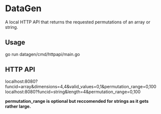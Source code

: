 # DataGen

A local HTTP API that returns the requested permutations of an array or string.

## Usage

go run datagen/cmd/httpapi/main.go

## HTTP API

localhost:8080?funcid=array&dimensions=4,4&valid_values=0,1&permutation_range=0,100
localhost:8080?funcid=string&length=4&permutation_range=0,100

**permutation_range is optional but reccomended for strings as it gets rather large.**
